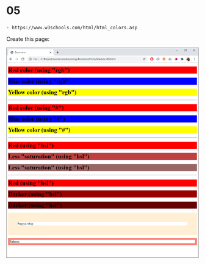 
    
# 05

    - https://www.w3schools.com/html/html_colors.asp

Create this page:

![](img/05.png)



